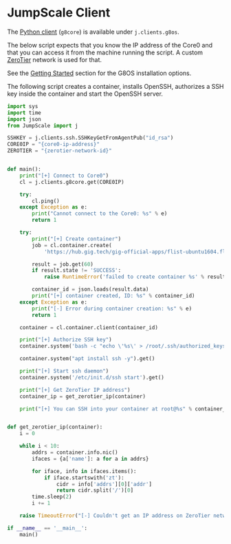 # JumpScale Client

The [Python client](python.md) (`g8core`) is available under `j.clients.g8os`.

The below script expects that you know the IP address of the Core0 and that you can access it from the machine running the script. A custom [ZeroTier](https://www.zerotier.com/) network is used for that.

See the [Getting Started](../gettingstarted/gettingstarted.md) section for the G8OS installation options.

The following script creates a container, installs OpenSSH, authorizes a SSH key inside the container and start the OpenSSH server.

```python
import sys
import time
import json
from JumpScale import j

SSHKEY = j.clients.ssh.SSHKeyGetFromAgentPub("id_rsa")
CORE0IP = "{core0-ip-address}"
ZEROTIER = "{zerotier-network-id}"


def main():
    print("[+] Connect to Core0")
    cl = j.clients.g8core.get(CORE0IP)

    try:
        cl.ping()
    except Exception as e:
        print("Cannot connect to the Core0: %s" % e)
        return 1

    try:
        print("[+] Create container")
        job = cl.container.create(
            'https://hub.gig.tech/gig-official-apps/flist-ubuntu1604.flist', zerotier=ZEROTIER, storage='ardb://hub.gig.tech:16379')

        result = job.get(60)
        if result.state != 'SUCCESS':
            raise RuntimeError('failed to create container %s' % result.data)

        container_id = json.loads(result.data)
        print("[+] container created, ID: %s" % container_id)
    except Exception as e:
        print("[-] Error during container creation: %s" % e)
        return 1

    container = cl.container.client(container_id)

    print("[+] Authorize SSH key")
    container.system('bash -c "echo \'%s\' > /root/.ssh/authorized_keys"' % SSHKEY)

    container.system("apt install ssh -y").get()

    print("[+] Start ssh daemon")
    container.system('/etc/init.d/ssh start').get()

    print("[+] Get ZeroTier IP address")
    container_ip = get_zerotier_ip(container)

    print("[+] You can SSH into your container at root@%s" % container_ip)


def get_zerotier_ip(container):
    i = 0

    while i < 10:
        addrs = container.info.nic()
        ifaces = {a['name']: a for a in addrs}

        for iface, info in ifaces.items():
            if iface.startswith('zt'):
                cidr = info['addrs'][0]['addr']
                return cidr.split('/')[0]
        time.sleep(2)
        i += 1

    raise TimeoutError("[-] Couldn't get an IP address on ZeroTier network")

if __name__ == '__main__':
    main()
```

